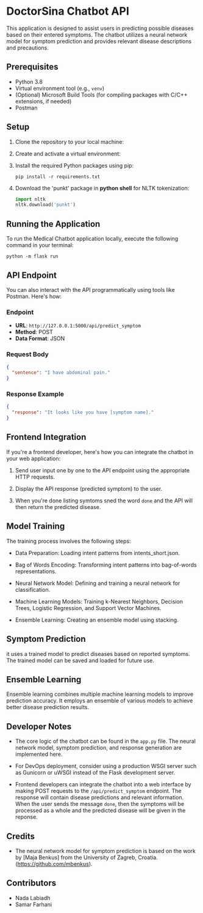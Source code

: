 # DoctorSina Chatbot API

This application is designed to assist users in predicting possible diseases based on their entered symptoms. The chatbot utilizes a neural network model for symptom prediction and provides relevant disease descriptions and precautions.

## Prerequisites

- Python 3.8
- Virtual environment tool (e.g., `venv`)
- (Optional) Microsoft Build Tools (for compiling packages with C/C++ extensions, if needed)
- Postman

## Setup

1. Clone the repository to your local machine:

2. Create and activate a virtual environment:

3. Install the required Python packages using pip:
   ```
   pip install -r requirements.txt
   ```

4. Download the 'punkt' package in **python shell** for NLTK tokenization:
   ```python
   import nltk
   nltk.download('punkt')
   ```

## Running the Application

To run the Medical Chatbot application locally, execute the following command in your terminal:

```
python -m flask run
```
## API Endpoint

You can also interact with the API programmatically using tools like Postman. Here's how:
### Endpoint

- **URL**: `http://127.0.0.1:5000/api/predict_symptom`
- **Method**: POST
- **Data Format**: JSON

### Request Body

```json
{
  "sentence": "I have abdominal pain."
}
```

### Response Example

```json
{
  "response": "It looks like you have [symptom name]."
}
```

## Frontend Integration

If you're a frontend developer, here's how you can integrate the chatbot in your web application:

1. Send user input one by one to the API endpoint using the appropriate HTTP requests.

2. Display the API response (predicted symptom) to the user.

3. When you're done listing symtoms sned the word ```done``` and the API will then return the predicted disease.

## Model Training

The training process involves the following steps:

- Data Preparation: Loading intent patterns from intents_short.json.

- Bag of Words Encoding: Transforming intent patterns into bag-of-words representations.

- Neural Network Model: Defining and training a neural network for classification.

- Machine Learning Models: Training k-Nearest Neighbors, Decision Trees, Logistic Regression, and Support Vector Machines.

- Ensemble Learning: Creating an ensemble model using stacking.

## Symptom Prediction

it  uses a trained model to predict diseases based on reported symptoms. The trained model can be saved and loaded for future use.

## Ensemble Learning

Ensemble learning combines multiple machine learning models to improve prediction accuracy. It employs an ensemble of various models to achieve better disease prediction results.

## Developer Notes

- The core logic of the chatbot can be found in the `app.py` file. The neural network model, symptom prediction, and response generation are implemented here.

- For DevOps deployment, consider using a production WSGI server such as Gunicorn or uWSGI instead of the Flask development server.

- Frontend developers can integrate the chatbot into a web interface by making POST requests to the `/api/predict_symptom` endpoint. The response will contain disease predictions and relevant information. When the user sends the message `done`, then the symptoms will be processed as a whole and the predicted disease will be given in the reponse.

## Credits

- The neural network model for symptom prediction is based on the work by [Maja Benkus] from the University of Zagreb, Croatia. (https://github.com/mbenkus).

## Contributors
- Nada Labiadh
- Samar Farhani
